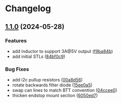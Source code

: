# Changelog

## [1.1.0](https://github.com/mikesmitty/voron-mods/compare/v1.0.0...v1.1.0) (2024-05-28)


### Features

* add inductor to support 3A@5V output ([f9ba84b](https://github.com/mikesmitty/voron-mods/commit/f9ba84b758996ce614db99f1a1e6ac05d40e34de))
* add initial STLs ([84bf0c9](https://github.com/mikesmitty/voron-mods/commit/84bf0c93507b09e2e161a2b235d609e46c59eb38))


### Bug Fixes

* add i2c pullup resistors ([00a8d56](https://github.com/mikesmitty/voron-mods/commit/00a8d56ac600695079f0a56ccac0d25c2a2d780d))
* rotate backwards filter diode ([15ee0a5](https://github.com/mikesmitty/voron-mods/commit/15ee0a5d2657056423e178ef1562fd0de1805469))
* swap can lines to match BTT convention ([04ccee0](https://github.com/mikesmitty/voron-mods/commit/04ccee05165f13f7f73c6d6e72e492a97761caea))
* thicken endstop mount section ([6050ed7](https://github.com/mikesmitty/voron-mods/commit/6050ed708c1809520257f5aa63857fc7a0a36d0d))
